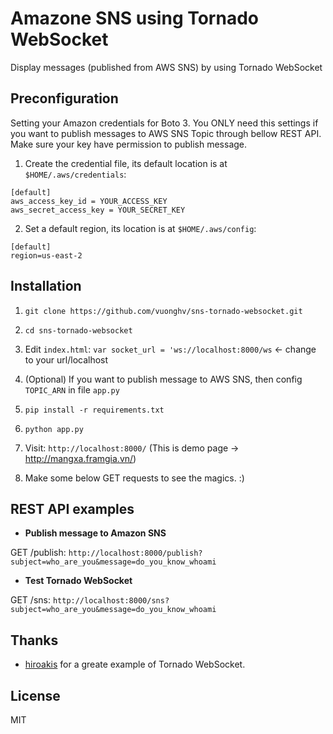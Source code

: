 # Amazone SNS using Tornado WebSocket

Display messages (published from AWS SNS) by using Tornado WebSocket

## Preconfiguration
Setting your Amazon credentials for Boto 3. You ONLY need this settings if you
want to publish messages to AWS SNS Topic through bellow REST API.
Make sure your key have permission to publish message.

1. Create the credential file, its default location is at `$HOME/.aws/credentials`:

```
[default]
aws_access_key_id = YOUR_ACCESS_KEY
aws_secret_access_key = YOUR_SECRET_KEY
```
2. Set a default region, its location is at `$HOME/.aws/config`:

```
[default]
region=us-east-2
```

## Installation

1. `git clone https://github.com/vuonghv/sns-tornado-websocket.git`

2. `cd sns-tornado-websocket`

3. Edit `index.html`: `var socket_url = 'ws://localhost:8000/ws` <- change to your url/localhost

4. (Optional) If you want to publish message to AWS SNS, then config `TOPIC_ARN` in file `app.py`

5. `pip install -r requirements.txt`

6. `python app.py`

7. Visit: `http://localhost:8000/`
(This is demo page -> http://mangxa.framgia.vn/)

8. Make some below GET requests to see the magics. :)


## REST API examples

* **Publish message to Amazon SNS**

GET /publish: `http://localhost:8000/publish?subject=who_are_you&message=do_you_know_whoami`

* **Test Tornado WebSocket**

GET /sns: `http://localhost:8000/sns?subject=who_are_you&message=do_you_know_whoami`


## Thanks

* [hiroakis](https://github.com/hiroakis/tornado-websocket-example) for a greate example of Tornado WebSocket.

## License

MIT
